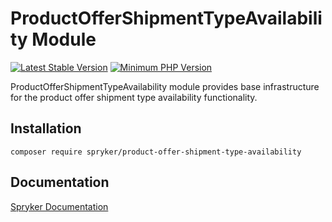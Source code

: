 # ProductOfferShipmentTypeAvailability Module
[![Latest Stable Version](https://poser.pugx.org/spryker/product-offer-shipment-type-availability/v/stable.svg)](https://packagist.org/packages/spryker/product-offer-shipment-type-availability)
[![Minimum PHP Version](https://img.shields.io/badge/php-%3E%3D%208.0-8892BF.svg)](https://php.net/)

ProductOfferShipmentTypeAvailability module provides base infrastructure for the product offer shipment type availability functionality.

## Installation

```
composer require spryker/product-offer-shipment-type-availability
```

## Documentation

[Spryker Documentation](https://docs.spryker.com)
